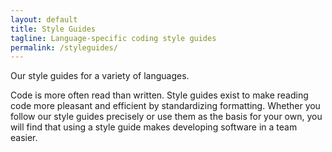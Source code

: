 ```yaml
---
layout: default
title: Style Guides
tagline: Language-specific coding style guides
permalink: /styleguides/
---
```


Our style guides for a variety of languages.

Code is more often read than written.
Style guides exist to make reading code more pleasant and efficient by
standardizing formatting. Whether you follow our style guides precisely or use
them as the basis for your own, you will find that using a style guide makes
developing software in a team easier.
